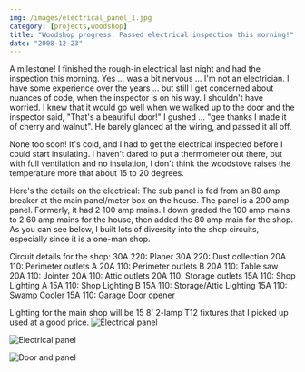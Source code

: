 ```yaml
---
img: /images/electrical_panel_1.jpg
category: [projects,woodshop]
title: "Woodshop progress: Passed electrical inspection this morning!"
date: "2008-12-23"
---
```


A milestone! I finished the rough-in electrical last night and had the inspection this morning. Yes ... was a bit nervous ... I'm not an electrician. I have some experience over the years ... but still I get concerned about nuances of code, when the inspector is on his way. I shouldn't have worried. I knew that it would go well when we walked up to the door and the inspector said, "That's a beautiful door!" I gushed ... "gee thanks I made it of cherry and walnut". He barely glanced at the wiring, and passed it all off.

None too soon! It's cold, and I had to get the electrical inspected before I could start insulating. I haven't dared to put a thermometer out there, but with full ventilation and no insulation, I don't think the woodstove raises the temperature more that about 15 to 20 degrees.

Here's the details on the electrical: The sub panel is fed from an 80 amp breaker at the main panel/meter box on the house. The panel is a 200 amp panel. Formerly, it had 2 100 amp mains. I down graded the 100 amp mains to 2 60 amp mains for the house, then added the 80 amp main for the shop. As you can see below, I built lots of diversity into the shop circuits, especially since it is a one-man shop.

Circuit details for the shop: 30A 220: Planer 30A 220: Dust collection 20A 110: Perimeter outlets A 20A 110: Perimeter outlets B 20A 110: Table saw 20A 110: Jointer 20A 110: Attic outlets 20A 110: Storage outlets 15A 110: Shop Lighting A 15A 110: Shop Lighting B 15A 110: Storage/Attic Lighting 15A 110: Swamp Cooler 15A 110: Garage Door opener

Lighting for the main shop will be 15 8' 2-lamp T12 fixtures that I picked up used at a good price. ![Electrical panel](/images/electrical_panel_1.jpg)  
  
![Electrical panel](/images/electrical_panel_2.jpg)  
  
![Door and panel](/images/door_and_panel.jpg)
